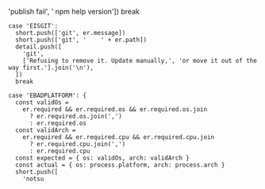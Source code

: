 'publish fail', '    npm help version'])
      break

    case 'EISGIT':
      short.push(['git', er.message])
      short.push(['git', '    ' + er.path])
      detail.push([
        'git',
        ['Refusing to remove it. Update manually,', 'or move it out of the way first.'].join('\n'),
      ])
      break

    case 'EBADPLATFORM': {
      const validOs =
        er.required && er.required.os && er.required.os.join
          ? er.required.os.join(',')
          : er.required.os
      const validArch =
        er.required && er.required.cpu && er.required.cpu.join
          ? er.required.cpu.join(',')
          : er.required.cpu
      const expected = { os: validOs, arch: validArch }
      const actual = { os: process.platform, arch: process.arch }
      short.push([
        'notsu